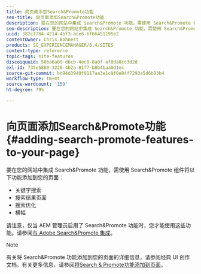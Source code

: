 ```yaml
---
title: 向页面添加Search&Promote功能
seo-title: 向页面添加Search&Promote功能
description: 要在您的网站中集成 Search&Promote 功能，需使用 Search&Promote 组件将关键字搜索、搜索结果页面、搜索优化和横幅功能添加到您的页面
seo-description: 要在您的网站中集成 Search&Promote 功能，需使用 Search&Promote 组件将关键字搜索、搜索结果页面、搜索优化和横幅功能添加到您的页面
uuid: 382cf784-4214-4bf3-ace6-6f66451195e2
contentOwner: Chris Bohnert
products: SG_EXPERIENCEMANAGER/6.4/SITES
content-type: reference
topic-tags: site-features
discoiquuid: 50ba6a09-d6cb-4ec0-8a0f-af0da8cc3d2d
exl-id: 735e5880-3226-4b2a-81f7-b8b4baa0d1ec
source-git-commit: bd94d3949f0117aa3e1c9f0e84f7293a5d6b03b4
workflow-type: tm+mt
source-wordcount: '159'
ht-degree: 79%

---
```


# 向页面添加Search&amp;Promote功能{#adding-search-promote-features-to-your-page}

要在您的网站中集成 Search&amp;Promote 功能，需使用 Search&amp;Promote 组件将以下功能添加到您的页面：

* 关键字搜索
* 搜索结果页面
* 搜索优化
* 横幅

请注意，仅当 AEM 管理员启用了 Search&amp;Promote 功能时，您才能使用这些功能。请参阅[与 Adobe Search&amp;Promote 集成](/help/sites-administering/search-and-promote.md)。

>[!NOTE]
>
>有关将 Search&amp;Promote 功能添加到您的页面的详细信息，请参阅经典 UI 创作文档。有关更多信息，请参阅[将Search &amp; Promote功能添加到页面](/help/sites-classic-ui-authoring/classic-feature-search-promote.md)。

